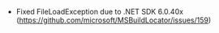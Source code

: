 ﻿- Fixed FileLoadException due to .NET SDK 6.0.40x (https://github.com/microsoft/MSBuildLocator/issues/159)  

